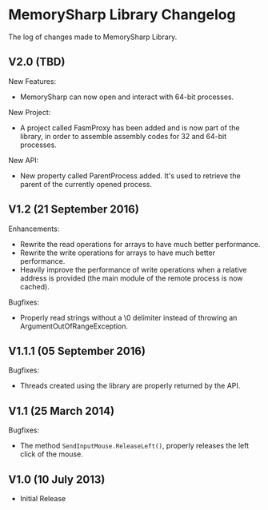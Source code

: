 # MemorySharp Library Changelog

The log of changes made to MemorySharp Library.

## V2.0 (TBD)

New Features:

- MemorySharp can now open and interact with 64-bit processes.

New Project:

- A project called FasmProxy has been added and is now part of the library, in order to assemble assembly codes for 32 and 64-bit processes.

New API:

- New property called ParentProcess added. It's used to retrieve the parent of the currently opened process.



## V1.2 (21 September 2016)

Enhancements:

- Rewrite the read operations for arrays to have much better performance.
- Rewrite the write operations for arrays to have much better performance.
- Heavily improve the performance of write operations when a relative address is provided (the main module of the remote process is now cached).

Bugfixes:

- Properly read strings without a \0 delimiter instead of throwing an ArgumentOutOfRangeException.

## V1.1.1 (05 September 2016)

Bugfixes:

- Threads created using the library are properly returned by the API.

## V1.1 (25 March 2014)

Bugfixes:

- The method `SendInputMouse.ReleaseLeft()`, properly releases the left click of the mouse.

## V1.0 (10 July 2013)

- Initial Release